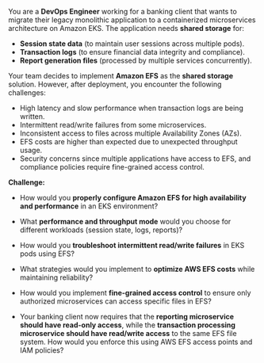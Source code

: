 You are a **DevOps Engineer** working for a banking client that wants to migrate their legacy monolithic application to a containerized microservices architecture on Amazon EKS.
The application needs **shared storage** for:
- **Session state data** (to maintain user sessions across multiple pods).
- **Transaction logs** (to ensure financial data integrity and compliance).
- **Report generation files** (processed by multiple services concurrently).

Your team decides to implement **Amazon EFS** as the **shared storage** solution. However, after deployment, you encounter the following challenges:
- High latency and slow performance when transaction logs are being written.
- Intermittent read/write failures from some microservices.
- Inconsistent access to files across multiple Availability Zones (AZs).
- EFS costs are higher than expected due to unexpected throughput usage.
- Security concerns since multiple applications have access to EFS, and compliance policies require fine-grained access control.

**Challenge:**
- How would you **properly configure Amazon EFS for high availability and performance** in an EKS environment?
- What **performance and throughput mode** would you choose for different workloads (session state, logs, reports)?
- How would you **troubleshoot intermittent read/write failures** in EKS pods using EFS?
- What strategies would you implement to **optimize AWS EFS costs** while maintaining reliability?
- How would you implement **fine-grained access control** to ensure only authorized microservices can access specific files in EFS?

- Your banking client now requires that the **reporting microservice should have read-only access**, while the **transaction processing microservice should have read/write access** to the same EFS file system. How would you enforce this using AWS EFS access points and IAM policies?
